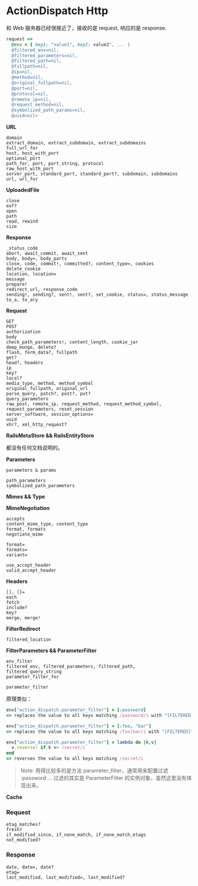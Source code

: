 # ActionDispatch Http

和 Web 服务器已经很接近了，接收的是 request, 响应的是 response.

```ruby
request =>
  @env = { key1: "value1", key2: value2", ... }
  @filtered_env=nil,
  @filtered_parameters=nil,
  @filtered_path=nil,
  @fullpath=nil,
  @ip=nil,
  @method=nil,
  @original_fullpath=nil,
  @port=nil,
  @protocol=nil,
  @remote_ip=nil,
  @request_method=nil,
  @symbolized_path_params=nil,
  @uuid=nil>
```

**URL**

```
domain
extract_domain, extract_subdomain, extract_subdomains
full_url_for
host, host_with_port
optional_port
path_for, port, port_string, protocol
raw_host_with_port
server_port, standard_port, standard_port?, subdomain, subdomains
url, url_for
```

**UploadedFile**

```
close
eof?
open
path
read, rewind
size
```

**Response**

```
_status_code
abort, await_commit, await_sent
body, body=, body_parts
close, code, commit!, committed?, content_type=, cookies
delete_cookie
location, location=
message
prepare!
redirect_url, response_code
sending!, sending?, sent!, sent?, set_cookie, status=, status_message
to_a, to_ary
```

**Request**

```
GET
POST
authorization
body
check_path_parameters!, content_length, cookie_jar
deep_munge, delete?
flash, form_data?, fullpath
get?
head?, headers
ip
key?
local?
media_type, method, method_symbol
original_fullpath, original_url
parse_query, patch?, post?, put?
query_parameters
raw_post, remote_ip, request_method, request_method_symbol, request_parameters, reset_session
server_software, session_options=
uuid
xhr?, xml_http_request?
```

**RailsMetaStore && RailsEntityStore**

都没有任何文档说明的。

**Parameters**

```
parameters & params

path_parameters
symbolized_path_parameters
```

**Mimes && Type**

**MimeNegotiation**

```
accepts
content_mime_type, content_type
format, formats
negotiate_mime

format=
formats=
variant=

use_accept_header
valid_accept_header
```

**Headers**

```
[], []=
each
fetch
include?
key?
merge, merge!
```

**FilterRedirect**

```
filtered_location
```

**FilterParameters && ParameterFilter**

```
env_filter
filtered_env, filtered_parameters, filtered_path, filtered_query_string
parameter_filter_for

parameter_filter
```

原理类似：

```ruby
env["action_dispatch.parameter_filter"] = [:password]
=> replaces the value to all keys matching /password/i with "[FILTERED]"

env["action_dispatch.parameter_filter"] = [:foo, "bar"]
=> replaces the value to all keys matching /foo|bar/i with "[FILTERED]"

env["action_dispatch.parameter_filter"] = lambda do |k,v|
  v.reverse! if k =~ /secret/i
end
=> reverses the value to all keys matching /secret/i
```

> Note: 用得比较多的是方法 parameter_filter，通常用来配置过滤 :password ... 过滤的其实是 ParameterFilter 的实例对象，虽然这里没有体现出来。

**Cache**

### Request 

```
etag_matches?
fresh?
if_modified_since, if_none_match, if_none_match_etags
not_modified?
```

###  Response

```
date, date=, date?
etag=
last_modified, last_modified=, last_modified?
```
